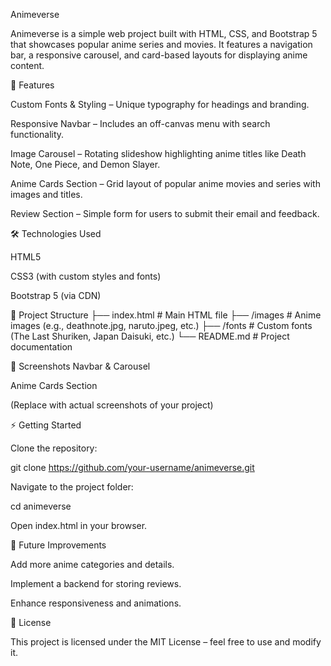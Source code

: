 Animeverse

Animeverse is a simple web project built with HTML, CSS, and Bootstrap 5 that showcases popular anime series and movies. It features a navigation bar, a responsive carousel, and card-based layouts for displaying anime content.

🚀 Features

Custom Fonts & Styling – Unique typography for headings and branding.

Responsive Navbar – Includes an off-canvas menu with search functionality.

Image Carousel – Rotating slideshow highlighting anime titles like Death Note, One Piece, and Demon Slayer.

Anime Cards Section – Grid layout of popular anime movies and series with images and titles.

Review Section – Simple form for users to submit their email and feedback.

🛠️ Technologies Used

HTML5

CSS3 (with custom styles and fonts)

Bootstrap 5 (via CDN)

📂 Project Structure
├── index.html           # Main HTML file
├── /images              # Anime images (e.g., deathnote.jpg, naruto.jpeg, etc.)
├── /fonts               # Custom fonts (The Last Shuriken, Japan Daisuki, etc.)
└── README.md            # Project documentation

📸 Screenshots
Navbar & Carousel

Anime Cards Section

(Replace with actual screenshots of your project)

⚡ Getting Started

Clone the repository:

git clone https://github.com/your-username/animeverse.git


Navigate to the project folder:

cd animeverse


Open index.html in your browser.

🌟 Future Improvements

Add more anime categories and details.

Implement a backend for storing reviews.

Enhance responsiveness and animations.

📜 License

This project is licensed under the MIT License – feel free to use and modify it.
